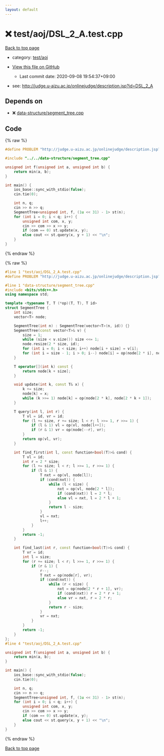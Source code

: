 ```yaml
---
layout: default
---
```


<!-- mathjax config similar to math.stackexchange -->
<script type="text/javascript" async
  src="https://cdnjs.cloudflare.com/ajax/libs/mathjax/2.7.5/MathJax.js?config=TeX-MML-AM_CHTML">
</script>
<script type="text/x-mathjax-config">
  MathJax.Hub.Config({
    TeX: { equationNumbers: { autoNumber: "AMS" }},
    tex2jax: {
      inlineMath: [ ['$','$'] ],
      processEscapes: true
    },
    "HTML-CSS": { matchFontHeight: false },
    displayAlign: "left",
    displayIndent: "2em"
  });
</script>

<script type="text/javascript" src="https://cdnjs.cloudflare.com/ajax/libs/jquery/3.4.1/jquery.min.js"></script>
<script src="https://cdn.jsdelivr.net/npm/jquery-balloon-js@1.1.2/jquery.balloon.min.js" integrity="sha256-ZEYs9VrgAeNuPvs15E39OsyOJaIkXEEt10fzxJ20+2I=" crossorigin="anonymous"></script>
<script type="text/javascript" src="../../../assets/js/copy-button.js"></script>
<link rel="stylesheet" href="../../../assets/css/copy-button.css" />


# :x: test/aoj/DSL_2_A.test.cpp

<a href="../../../index.html">Back to top page</a>

* category: <a href="../../../index.html#0d0c91c0cca30af9c1c9faef0cf04aa9">test/aoj</a>
* <a href="{{ site.github.repository_url }}/blob/master/test/aoj/DSL_2_A.test.cpp">View this file on GitHub</a>
    - Last commit date: 2020-09-08 19:54:37+09:00


* see: <a href="http://judge.u-aizu.ac.jp/onlinejudge/description.jsp?id=DSL_2_A">http://judge.u-aizu.ac.jp/onlinejudge/description.jsp?id=DSL_2_A</a>


## Depends on

* :x: <a href="../../../library/data-structure/segment_tree.cpp.html">data-structure/segment_tree.cpp</a>


## Code

<a id="unbundled"></a>
{% raw %}
```cpp
#define PROBLEM "http://judge.u-aizu.ac.jp/onlinejudge/description.jsp?id=DSL_2_A"

#include "../../data-structure/segment_tree.cpp"

unsigned int f(unsigned int a, unsigned int b) {
    return min(a, b);
}

int main() {
    ios_base::sync_with_stdio(false);
    cin.tie(0);

    int n, q;
    cin >> n >> q;
    SegmentTree<unsigned int, f, (1u << 31) - 1> st(n);
    for (int i = 0; i < q; i++) {
        unsigned int com, x, y;
        cin >> com >> x >> y;
        if (com == 0) st.update(x, y);
        else cout << st.query(x, y + 1) << "\n";
    }
}
```
{% endraw %}

<a id="bundled"></a>
{% raw %}
```cpp
#line 1 "test/aoj/DSL_2_A.test.cpp"
#define PROBLEM "http://judge.u-aizu.ac.jp/onlinejudge/description.jsp?id=DSL_2_A"

#line 1 "data-structure/segment_tree.cpp"
#include <bits/stdc++.h>
using namespace std;

template <typename T, T (*op)(T, T), T id>
struct SegmentTree {
    int size;
    vector<T> node;

    SegmentTree(int n) : SegmentTree(vector<T>(n, id)) {}
    SegmentTree(const vector<T>& v) {
        size = 1;
        while (size < v.size()) size <<= 1;
        node.resize(2 * size, id);
        for (int i = 0; i < size; i++) node[i + size] = v[i];
        for (int i = size - 1; i > 0; i--) node[i] = op(node[2 * i], node[2 * i + 1]);
    }

    T operator[](int k) const {
        return node[k + size];
    }

    void update(int k, const T& x) {
        k += size;
        node[k] = x;
        while (k >>= 1) node[k] = op(node[2 * k], node[2 * k + 1]);
    }

    T query(int l, int r) {
        T vl = id, vr = id;
        for (l += size, r += size; l < r; l >>= 1, r >>= 1) {
            if (l & 1) vl = op(vl, node[l++]);
            if (r & 1) vr = op(node[--r], vr);
        }
        return op(vl, vr);
    }

    int find_first(int l, const function<bool(T)>& cond) {
        T vl = id;
        int r = 2 * size;
        for (l += size; l < r; l >>= 1, r >>= 1) {
            if (l & 1) {
                T nxt = op(vl, node[l]);
                if (cond(nxt)) {
                    while (l < size) {
                        nxt = op(vl, node[2 * l]);
                        if (cond(nxt)) l = 2 * l;
                        else vl = nxt, l = 2 * l + 1;
                    }
                    return l - size;
                }
                vl = nxt;
                l++;
            }
        }
        return -1;
    }

    int find_last(int r, const function<bool(T)>& cond) {
        T vr = id;
        int l = size;
        for (r += size; l < r; l >>= 1, r >>= 1) {
            if (r & 1) {
                r--;
                T nxt = op(node[r], vr);
                if (cond(nxt)) {
                    while (r < size) {
                        nxt = op(node[2 * r + 1], vr);
                        if (cond(nxt)) r = 2 * r + 1;
                        else vr = nxt, r = 2 * r;
                    }
                    return r - size;
                }
                vr = nxt;
            }
        }
        return -1;
    }
};
#line 4 "test/aoj/DSL_2_A.test.cpp"

unsigned int f(unsigned int a, unsigned int b) {
    return min(a, b);
}

int main() {
    ios_base::sync_with_stdio(false);
    cin.tie(0);

    int n, q;
    cin >> n >> q;
    SegmentTree<unsigned int, f, (1u << 31) - 1> st(n);
    for (int i = 0; i < q; i++) {
        unsigned int com, x, y;
        cin >> com >> x >> y;
        if (com == 0) st.update(x, y);
        else cout << st.query(x, y + 1) << "\n";
    }
}

```
{% endraw %}

<a href="../../../index.html">Back to top page</a>


